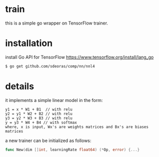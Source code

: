 # train
this is a simple go wrapper on TensorFlow trainer.

# installation
install Go API for TensorFlow
https://www.tensorflow.org/install/lang_go

```bash
$ go get github.com/sdeoras/comp/nn/nnl4
```

# details
it implements a simple linear model in the form:
```text
y1 = x * W1 + B1  // with relu
y2 = y1 * W2 + B2 // with relu
y3 = y2 * W3 + B3 // with relu
y = y3 * W4 + B4 // with softmax
where, x is input, Wx's are weights matrices and Bx's are biases matrices
```

a new trainer can be initialized as follows:
```go
func New(dim []int, learningRate float64) (*Op, error) {...}
```